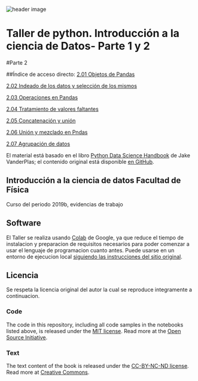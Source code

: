 ![header image](https://www.uv.mx/ffia/files/2012/09/playerLogo2.jpg)

# Taller de python. Introducción a la ciencia de Datos- Parte 1 y 2
#Parte 2

##Índice de acceso directo:
[2.01 Objetos de Pandas](https://colab.research.google.com/github/htapiagroup/manipulacion-de-datos-con-pandas-EisaacJC/blob/master/notebooks/02.01-Introducing-Pandas-Objects.ipynb)

[2.02 Indeado de los datos y selección de los mismos](https://colab.research.google.com/github/htapiagroup/manipulacion-de-datos-con-pandas-EisaacJC/blob/master/notebooks/02.02-Data-Indexing-and-Selection.ipynb)

[2.03 Operaciones en Pandas](https://colab.research.google.com/github/htapiagroup/manipulacion-de-datos-con-pandas-EisaacJC/blob/master/notebooks/02.03-Operations-in-Pandas.ipynb)

[2.04 Tratamiento de valores faltantes](https://colab.research.google.com/github/htapiagroup/manipulacion-de-datos-con-pandas-EisaacJC/blob/master/notebooks/02.04-Missing-Values.ipynb)

[2.05 Concatenación y unión](https://colab.research.google.com/github/htapiagroup/manipulacion-de-datos-con-pandas-EisaacJC/blob/master/notebooks/02.05-Concat-And-Append.ipynb)

[2.06 Unión y mezclado en Pndas](https://colab.research.google.com/github/htapiagroup/manipulacion-de-datos-con-pandas-EisaacJC/blob/master/notebooks/02.06-Merge-and-Join.ipynb)

[2.07 Agrupación de datos](https://colab.research.google.com/github/htapiagroup/manipulacion-de-datos-con-pandas-EisaacJC/blob/master/notebooks/02.07-Aggregation-and-Grouping.ipynb)








El material está basado en el libro [Python Data Science Handbook](http://shop.oreilly.com/product/0636920034919.do) de Jake VanderPlas; el contenido original está disponible [en GitHub](https://github.com/jakevdp/PythonDataScienceHandbook).

## Introducción a la ciencia de datos Facultad de Física
Curso del periodo 2019b, evidencias de trabajo
## Software

El Taller se realiza usando [Colab](https://colab.research.google.com/) de Google, ya que reduce el tiempo de instalacion y preparacion de requisitos necesarios para poder comenzar a usar el lenguaje de programacion cuanto antes. Puede usarse en un entorno de ejecucion local [siguiendo las instrucciones del sitio original](https://github.com/jakevdp/PythonDataScienceHandbook).

## Licencia
Se respeta la licencia original del autor la cual se reproduce integramente a continuacion.

### Code
The code in this repository, including all code samples in the notebooks listed above, is released under the [MIT license](LICENSE-CODE). Read more at the [Open Source Initiative](https://opensource.org/licenses/MIT).

### Text
The text content of the book is released under the [CC-BY-NC-ND license](LICENSE-TEXT). Read more at [Creative Commons](https://creativecommons.org/licenses/by-nc-nd/3.0/us/legalcode).
